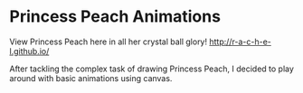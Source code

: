 # Princess Peach Animations

View Princess Peach here in all her crystal ball glory! http://r-a-c-h-e-l.github.io/

After tackling the complex task of drawing Princess Peach, I decided to play around with basic animations using canvas. 
